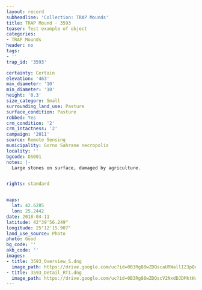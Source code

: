 ```yaml
---
layout: record
subheadline: 'Collection: TRAP Mounds'
title: TRAP Mound - 3593
teaser: Test example of object
categories:
- TRAP Mounds
header: no
tags:
- ''
trap_id: '3593'

certainty: Certain
elevation: '463'
max_diameter: '10'
min_diameter: '10'
height: '0.3'
size_category: Small
surrounding_land_use: Pasture
surface_condition: Pasture
robbed: Yes
crm_condition: '2'
crm_intactness: '2'
campaign: '2011'
source: Remote Sensing
municipality: Gorno Sahrane necropolis
locality: ''
bgcode: DS001
notes: |-
  Large stones on surface, damaged by agriculture.


rights: standard


maps:
  lat: 42.6285
  lon: 25.2442
date: 2018-04-11
latitude: 42°39'56.249"
longitude: 25°12'15.907"
land_use_source: Photo
photo: Good
bg_code: ''
akb_code: ''
images:
- title: 3593_Overview_S.dng
  image_path: https://drive.google.com/uc?id=0B3Rg88wZDQscaURWallIZ3pQcFE
- title: 3593_Detail_RT1.dng
  image_path: https://drive.google.com/uc?id=0B3Rg88wZDQscV2NxdDJDMktHanc
---
```

